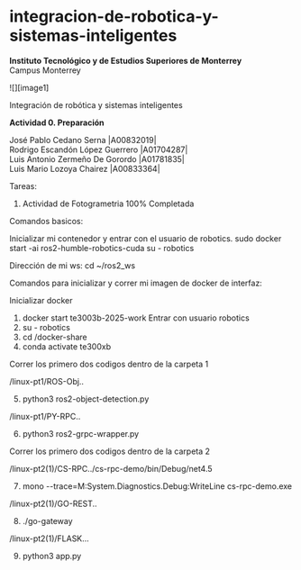 # integracion-de-robotica-y-sistemas-inteligentes

 **Instituto Tecnológico y de Estudios Superiores de Monterrey**  
 Campus Monterrey

![][image1]

Integración de robótica y sistemas inteligentes

**Actividad 0\. Preparación**

José Pablo Cedano Serna  			|A00832019|  
Rodrigo Escandón López Guerrero   	|A01704287|  
Luis Antonio Zermeño De Gorordo 	|A01781835|  
Luis Mario Lozoya Chairez	 		|A00833364|

Tareas:

1) Actividad de Fotogrametria 100% Completada

Comandos basicos:

Inicializar mi contenedor y entrar con el usuario de robotics. 
sudo docker start -ai ros2-humble-robotics-cuda
su - robotics 

Dirección de mi ws: cd ~/ros2_ws 

Comandos para inicializar y correr mi imagen de docker de interfaz:

 Inicializar docker 
1) docker start te3003b-2025-work
 Entrar con usuario robotics
2) su - robotics
3) cd /docker-share
4) conda activate te300xb
   
Correr los primero dos codigos dentro de la carpeta 1 

/linux-pt1/ROS-Obj..

5) python3 ros2-object-detection.py

/linux-pt1/PY-RPC..

6) python3 ros2-grpc-wrapper.py
   
 Correr los primero dos codigos dentro de la carpeta 2
 
 /linux-pt2(1)/CS-RPC../cs-rpc-demo/bin/Debug/net4.5
 
7) mono --trace=M:System.Diagnostics.Debug:WriteLine cs-rpc-demo.exe
   
 /linux-pt2(1)/GO-REST..

8) ./go-gateway
   
 /linux-pt2(1)/FLASK...

9) python3 app.py
